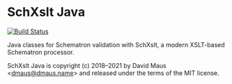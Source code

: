 SchXslt Java
==

[![Build Status](https://travis-ci.org/schxslt/schxslt-java.svg?branch=master)](https://travis-ci.org/schxslt/schxslt-java)

Java classes for Schematron validation with SchXslt, a modern XSLT-based Schematron processor.

SchXslt Java is copyright (c) 2018–2021 by David Maus &lt;dmaus@dmaus.name&gt; and released under the terms of the MIT
license.

